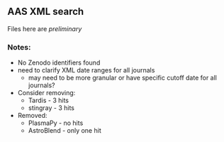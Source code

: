 ## AAS XML search
Files here are *preliminary*

### Notes:
* No Zenodo identifiers found
* need to clarify XML date ranges for all journals
  + may need to be more granular or have specific cutoff date for all journals?
* Consider removing:
  + Tardis - 3 hits
  + stingray - 3 hits
* Removed: 
  + PlasmaPy - no hits
  + AstroBlend - only one hit
